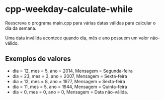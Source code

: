 # cpp-weekday-calculate-while

Reescreva o programa main.cpp para várias datas válidas para calcular o dia da semana.

Uma data inválida acontece quando dia, mês e ano possuem um valor não-válido.

## Exemplos de valores

* dia = 12, mes = 5, ano = 2014, Mensagem = Segunda-feira
* dia = 23, mes = 3, ano = 2007, Mensagem = Sexta-feira
* dia = 12, mes = 8, ano = 1977, Mensagem = Sexta-feira
* dia = 11, mes = 5, ano = 1944, Mensagem = Quinta-feira
* dia = 0, mes = 0, ano = 0, Mensagem = Data não-válida.

